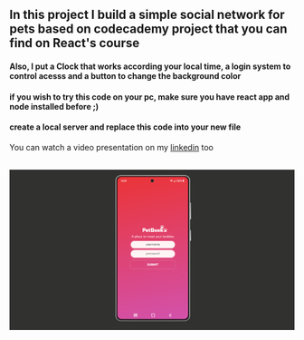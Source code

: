 ## In this project I build a simple social network for pets based on codecademy project that you can find on React's course 
#### Also, I put a Clock that works according your local time, a login system to control acesss and a button to change the background color
#### if you wish to try this code on your pc, make sure you have react app and node installed before ;)
#### create a local server and replace this code into your new file

<div> 
  <p> You can watch a video presentation on my <a href={https://www.linkedin.com/posts/lincolnaraujo_react-project-codecademy-activity-6907098767137624064-3ksH?utm_source=linkedin_share&utm_medium=member_desktop_web}>linkedin</a> too</p> 
</div>

<div style="display: inline_block"><br/>
  <img src="./presentation.png" />
</div>
